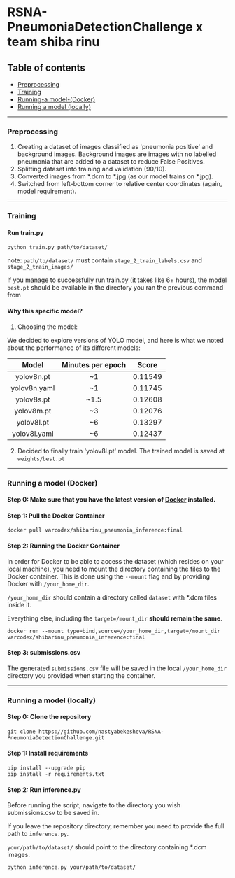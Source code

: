 # RSNA-PneumoniaDetectionChallenge x team shiba rinu

## Table of contents

- [Preprocessing](#Preprocessing)
- [Training](#Training)
- [Running-a model-(Docker)](#Running-a-model-(Docker))
- [Running a model (locally)](#Running-a-model-(locally))

-----

### Preprocessing

1. Creating a dataset of images classified as 'pneumonia positive' and background images.
   Background images are images with no labelled pneumonia that are added to a dataset to reduce False Positives.
2. Splitting dataset into training and validation (90/10).
3. Converted images from *.dcm to *.jpg (as our model trains on *.jpg).
4. Switched from left-bottom corner to relative center coordinates (again, model requirement).

-----

### Training

#### Run train.py

```
python train.py path/to/dataset/
```

note: `path/to/dataset/` must contain `stage_2_train_labels.csv` and `stage_2_train_images/`

If you manage to successfully run train.py (it takes like 6+ hours), the model `best.pt` should be available in the directory you ran the previous command from

#### Why this specific model?

1. Choosing the model:

We decided to explore versions of YOLO model, and here is what we noted about the performance of its different models:

|  **Model**   | **Minutes per epoch** | **Score** |
|:------------:|:---------------------:|:---------:|
|  yolov8n.pt  |          ~1           |  0.11549  |
| yolov8n.yaml |          ~1           |  0.11745  |
|  yolov8s.pt  |         ~1.5          |  0.12608  |
|  yolov8m.pt  |          ~3           |  0.12076  |
|  yolov8l.pt  |          ~6           |  0.13297  |
| yolov8l.yaml |          ~6           |  0.12437  |

2. Decided to finally train 'yolov8l.pt' model. The trained model is saved at
   `weights/best.pt`

-----

### Running a model (Docker)

#### Step 0: Make sure that you have the latest version of [Docker](https://www.docker.com/products/docker-desktop/) installed.

#### Step 1: Pull the Docker Container

```
docker pull varcodex/shibarinu_pneumonia_inference:final
```

#### Step 2: Running the Docker Container

In order for Docker to be able to access the dataset (which resides on your local machine),
you need to mount the directory containing the files to the Docker container. This is done using the `--mount` flag and
by providing Docker with `/your_home_dir`.

`/your_home_dir` should contain a directory called `dataset` with *.dcm files inside it.

Everything else, including the `target=/mount_dir` **should remain the same**.

```
docker run --mount type=bind,source=/your_home_dir,target=/mount_dir varcodex/shibarinu_pneumonia_inference:final
```

#### Step 3: submissions.csv

The generated `submissions.csv` file will be saved in the local `/your_home_dir` directory you provided when starting
the container.

------

### Running a model (locally)

#### Step 0: Clone the repository

```
git clone https://github.com/nastyabekesheva/RSNA-PneumoniaDetectionChallenge.git
```

#### Step 1: Install requirements

```
pip install --upgrade pip
pip install -r requirements.txt
```

#### Step 2: Run inference.py

Before running the script, navigate to the directory you wish submissions.csv to be saved in.

If you leave the repository directory, remember you need to provide the full path to `inference.py`.

`your/path/to/dataset/` should point to the directory containing *.dcm images.


```
python inference.py your/path/to/dataset/
```

